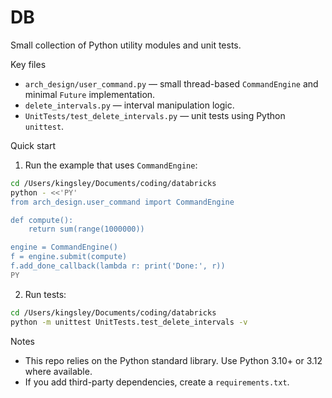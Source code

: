 DB
===

Small collection of Python utility modules and unit tests.

Key files
- `arch_design/user_command.py` — small thread-based `CommandEngine` and minimal `Future` implementation.
- `delete_intervals.py` — interval manipulation logic.
- `UnitTests/test_delete_intervals.py` — unit tests using Python `unittest`.

Quick start

1. Run the example that uses `CommandEngine`:

```bash
cd /Users/kingsley/Documents/coding/databricks
python - <<'PY'
from arch_design.user_command import CommandEngine

def compute():
    return sum(range(1000000))

engine = CommandEngine()
f = engine.submit(compute)
f.add_done_callback(lambda r: print('Done:', r))
PY
```

2. Run tests:

```bash
cd /Users/kingsley/Documents/coding/databricks
python -m unittest UnitTests.test_delete_intervals -v
```

Notes
- This repo relies on the Python standard library. Use Python 3.10+ or 3.12 where available.
- If you add third-party dependencies, create a `requirements.txt`.
